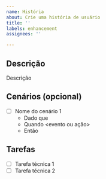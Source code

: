 ```yaml
---
name: História
about: Crie uma história de usuário
title: ''
labels: enhancement
assignees: ''

---
```


## Descrição

Descrição

## Cenários (opcional)

- [ ] Nome do cenário 1
    - Dado que <contexto inicial>
    - Quando <evento ou ação>
    - Então <resultado esperado>

## Tarefas

- [ ] Tarefa técnica 1
- [ ] Tarefa técnica 2